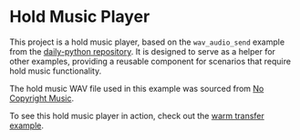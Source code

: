 # Hold Music Player

This project is a hold music player, based on the `wav_audio_send` example from the [daily-python repository](https://github.com/daily-co/daily-python/blob/main/demos/audio/wav_audio_send.py). It is designed to serve as a helper for other examples, providing a reusable component for scenarios that require hold music functionality.

The hold music WAV file used in this example was sourced from [No Copyright Music](https://www.no-copyright-music.com/).

To see this hold music player in action, check out the [warm transfer example](../warm_transfer.py).
